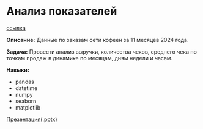 # Анализ показателей

[ссылка](https://github.com/ElenaSofina/Portfolio/blob/main/проект/Анализ_показателей.ipynb)

**Описание:** Данные по заказам сети кофеен за 11 месяцев 2024 года.

**Задача:** Провести анализ выручки, количества чеков, среднего чека по точкам продаж в динамике по месяцам, дням недели и часам.

**Навыки:**
- pandas
- datetime
- numpy
- seaborn
- matplotlib

[Презентация(.pptx)](https://clck.ru/3FzLhg)
